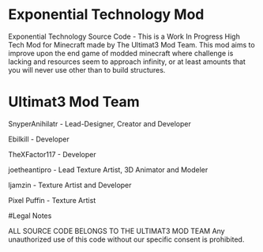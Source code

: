 # Exponential Technology Mod
Exponential Technology Source Code - This is a Work In Progress High Tech Mod for Minecraft made by The Ultimat3 Mod Team. This mod aims to improve upon the end game of modded minecraft where challenge is lacking and resources seem to approach infinity, or at least amounts that you will never use other than to build structures. 

# Ultimat3 Mod Team

SnyperAnihilatr - Lead-Designer, Creator and Developer

Ebilkill - Developer

TheXFactor117 - Developer

joetheantipro - Lead Texture Artist, 3D Animator and Modeler

ljamzin - Texture Artist and Developer

Pixel Puffin - Texture Artist

#Legal Notes

ALL SOURCE CODE BELONGS TO THE ULTIMAT3 MOD TEAM 
Any unauthorized use of this code without our specific consent is prohibited.
